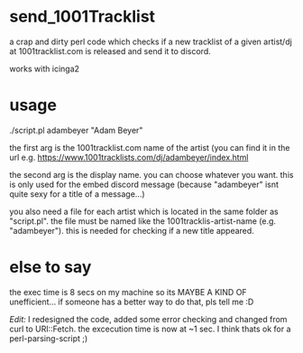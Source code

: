 # send_1001Tracklist
a crap and dirty perl code which checks if a new tracklist of a given artist/dj at 1001tracklist.com is released and send it to discord.

works with icinga2

# usage
./script.pl adambeyer "Adam Beyer"

the first arg is the 1001tracklist.com name of the artist (you can find it in the url e.g. https://www.1001tracklists.com/dj/adambeyer/index.html

the second arg is the display name. you can choose whatever you want. this is only used for the embed discord message (because "adambeyer" isnt quite sexy for a title of a message...)

you also need a file for each artist which is located in the same folder as "script.pl". the file must be named like the 1001tracklis-artist-name (e.g. "adambeyer"). this is needed for checking if a new title appeared. 

# else to say

the exec time is 8 secs on my machine so its MAYBE A KIND OF unefficient... if someone has a better way to do that, pls tell me :D

*Edit:* I redesigned the code, added some error checking and changed from curl to URI::Fetch. the excecution time is now at ~1 sec. I think thats ok for a perl-parsing-script ;)
